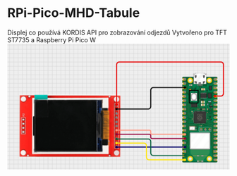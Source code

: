 # RPi-Pico-MHD-Tabule
Displej co používá KORDIS API pro zobrazování odjezdů
Vytvořeno pro TFT ST7735 a Raspberry Pi Pico W
![pinout](pinout.png)
